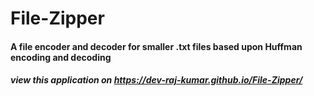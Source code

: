 # File-Zipper
#### A file encoder and decoder for smaller .txt files based upon Huffman encoding and decoding
##### view this application on https://dev-raj-kumar.github.io/File-Zipper/
